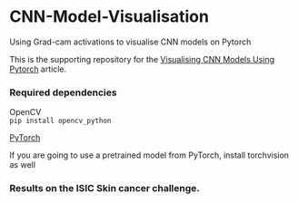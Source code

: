 # CNN-Model-Visualisation
Using Grad-cam activations to visualise CNN models on Pytorch


This is the supporting repository for the [Visualising CNN Models Using Pytorch](https://software.intel.com/en-us/articles/visualising-cnn-models-using-pytorch) article. 

### Required dependencies
OpenCV  
`pip install opencv_python`

[PyTorch](http://pytorch.org)

If you are going to use a pretrained model from PyTorch, install torchvision as well

### Results on the ISIC Skin cancer challenge. 
